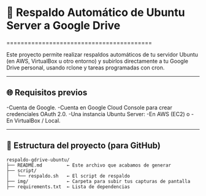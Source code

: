 # 💾 Respaldo Automático de Ubuntu Server a Google Drive
=========================================

Este proyecto permite realizar respaldos automáticos de tu servidor Ubuntu (en AWS, VirtualBox u otro entorno) y subirlos directamente a tu Google Drive personal, usando rclone y tareas programadas con cron.

----------------------------------------------------
🌐 Requisitos previos
----------------------------------------------------

-Cuenta de Google.
-Cuenta en Google Cloud Console para crear credenciales OAuth 2.0.
-Una instancia Ubuntu Server:
-En AWS (EC2) o
-En VirtualBox / Local.


----------------------------------------------------
📂 Estructura del proyecto (para GitHub)
----------------------------------------------------

```text
respaldo-gdrive-ubuntu/
├── README.md         ← Este archivo que acabamos de generar
├── script/
│   └── respaldo.sh   ← El script de respaldo
├── img/              ← Carpeta para subir tus capturas de pantalla
├── requirements.txt  ← Lista de dependencias
